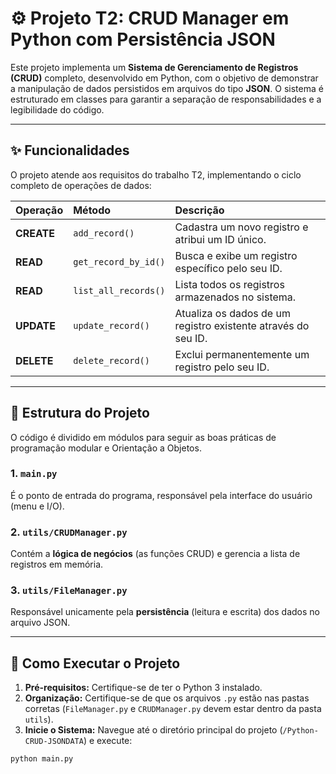 # ⚙️ Projeto T2: CRUD Manager em Python com Persistência JSON

Este projeto implementa um **Sistema de Gerenciamento de Registros (CRUD)** completo, desenvolvido em Python, com o objetivo de demonstrar a manipulação de dados persistidos em arquivos do tipo **JSON**. O sistema é estruturado em classes para garantir a separação de responsabilidades e a legibilidade do código.

---

## ✨ Funcionalidades

O projeto atende aos requisitos do trabalho T2, implementando o ciclo completo de operações de dados:

| Operação | Método | Descrição |
| :--- | :--- | :--- |
| **CREATE** | `add_record()` | Cadastra um novo registro e atribui um ID único. |
| **READ** | `get_record_by_id()` | Busca e exibe um registro específico pelo seu ID. |
| **READ** | `list_all_records()` | Lista todos os registros armazenados no sistema. |
| **UPDATE** | `update_record()` | Atualiza os dados de um registro existente através do seu ID. |
| **DELETE** | `delete_record()` | Exclui permanentemente um registro pelo seu ID. |

---

## 🎯 Estrutura do Projeto

O código é dividido em módulos para seguir as boas práticas de programação modular e Orientação a Objetos.

### 1. `main.py`
É o ponto de entrada do programa, responsável pela interface do usuário (menu e I/O).

### 2. `utils/CRUDManager.py`
Contém a **lógica de negócios** (as funções CRUD) e gerencia a lista de registros em memória.

### 3. `utils/FileManager.py`
Responsável unicamente pela **persistência** (leitura e escrita) dos dados no arquivo JSON.

---

## 🚀 Como Executar o Projeto

1. **Pré-requisitos:** Certifique-se de ter o Python 3 instalado.
2. **Organização:** Certifique-se de que os arquivos `.py` estão nas pastas corretas (`FileManager.py` e `CRUDManager.py` devem estar dentro da pasta `utils`).
3. **Inicie o Sistema:** Navegue até o diretório principal do projeto (`/Python-CRUD-JSONDATA`) e execute:

```bash
python main.py